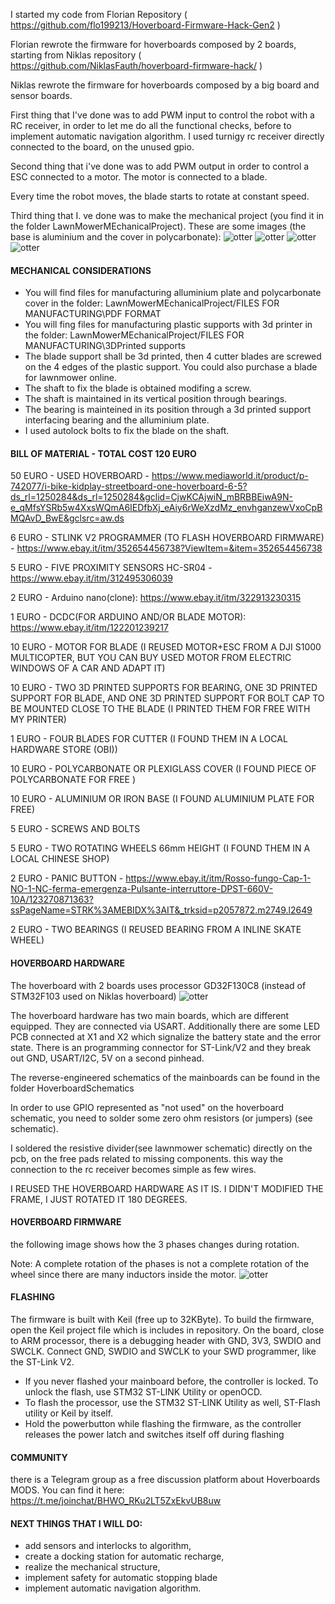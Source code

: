 
I started my code from Florian Repository ( https://github.com/flo199213/Hoverboard-Firmware-Hack-Gen2 )

Florian rewrote the firmware for hoverboards composed by 2 boards, starting from Niklas repository ( https://github.com/NiklasFauth/hoverboard-firmware-hack/ )

Niklas rewrote the firmware for hoverboards composed by a big board and sensor boards.

First thing that I've done was to add PWM input to control the robot with a RC receiver, in order to let me do all the functional checks, before to implement automatic navigation algorithm.
I used turnigy rc receiver directly connected to the board, on the unused gpio.

Second thing that i've done was to add PWM output in order to control a ESC connected to a motor. The motor is connected to a blade. 

Every time the robot moves, the blade starts to rotate at constant speed.

Third thing that I. ve done was to make the mechanical project (you find it in the folder LawnMowerMEchanicalProject).
These are some images (the base is aluminium and the cover in polycarbonate):
![otter](https://github.com/gaucho1978/LAWNMOWER-ROBOT-from-Hoverboard-/blob/master/LawnmowerMechanicalProject/3D%20PROJECT%20-%20INVENTOR%202014/pictures/bottom1.png)
![otter](https://github.com/gaucho1978/LAWNMOWER-ROBOT-from-Hoverboard-/blob/master/LawnmowerMechanicalProject/3D%20PROJECT%20-%20INVENTOR%202014/pictures/side.png)
![otter](https://github.com/gaucho1978/LAWNMOWER-ROBOT-from-Hoverboard-/blob/master/LawnmowerMechanicalProject/3D%20PROJECT%20-%20INVENTOR%202014/pictures/top.png)
![otter](https://github.com/gaucho1978/LAWNMOWER-ROBOT-from-Hoverboard-/blob/master/LawnmowerMechanicalProject/3D%20PROJECT%20-%20INVENTOR%202014/pictures/front.png)

#### MECHANICAL CONSIDERATIONS
- You will find files for manufacturing alluminium plate and polycarbonate cover in the folder:
   LawnMowerMEchanicalProject/FILES FOR MANUFACTURING\PDF FORMAT
- You will fing files for manufacturing plastic supports with 3d printer in the folder:
   LawnMowerMEchanicalProject/FILES FOR MANUFACTURING\3DPrinted supports
- The blade support shall be 3d printed, then 4 cutter blades are screwed on the 4 edges of the plastic support. You could also purchase a blade for lawnmower online.
- The shaft to fix the blade is obtained modifing a screw.
- The shaft is maintained in its vertical position through bearings. 
- The bearing is mainteined in its position through a 3d printed support interfacing bearing and the alluminium plate.
- I used autolock bolts to fix the blade on the shaft.


#### BILL OF MATERIAL - TOTAL COST 120 EURO
50 EURO - USED HOVERBOARD - https://www.mediaworld.it/product/p-742077/i-bike-kidplay-streetboard-one-hoverboard-6-5?ds_rl=1250284&ds_rl=1250284&gclid=CjwKCAjwiN_mBRBBEiwA9N-e_qMfsYSRb5w4XxsWQmA6IEDfbXj_eAiy6rWeXzdMz_envhganzewVxoCpBMQAvD_BwE&gclsrc=aw.ds

6 EURO - STLINK V2 PROGRAMMER (TO FLASH HOVERBOARD FIRMWARE) - https://www.ebay.it/itm/352654456738?ViewItem=&item=352654456738

5 EURO - FIVE PROXIMITY SENSORS HC-SR04 - https://www.ebay.it/itm/312495306039

2 EURO - Arduino nano(clone): https://www.ebay.it/itm/322913230315

1 EURO - DCDC(FOR ARDUINO AND/OR BLADE MOTOR): https://www.ebay.it/itm/122201239217

10 EURO - MOTOR FOR BLADE (I REUSED MOTOR+ESC FROM A DJI S1000 MULTICOPTER, BUT YOU CAN BUY USED MOTOR FROM ELECTRIC WINDOWS OF A CAR AND ADAPT IT)

10 EURO - TWO 3D PRINTED SUPPORTS FOR BEARING, ONE 3D PRINTED SUPPORT FOR BLADE, AND ONE 3D PRINTED SUPPORT FOR BOLT CAP TO BE MOUNTED CLOSE TO THE BLADE  (I PRINTED THEM FOR FREE WITH MY PRINTER)

1 EURO - FOUR BLADES FOR CUTTER (I FOUND THEM IN A LOCAL HARDWARE STORE (OBI))

10 EURO - POLYCARBONATE OR PLEXIGLASS COVER (I FOUND PIECE OF POLYCARBONATE FOR FREE )

10 EURO - ALUMINIUM OR IRON BASE (I FOUND ALUMINIUM PLATE FOR FREE)

5 EURO - SCREWS AND BOLTS

5 EURO - TWO ROTATING WHEELS 66mm HEIGHT (I FOUND THEM IN A LOCAL CHINESE SHOP)

2 EURO - PANIC BUTTON - https://www.ebay.it/itm/Rosso-fungo-Cap-1-NO-1-NC-ferma-emergenza-Pulsante-interruttore-DPST-660V-10A/123270871363?ssPageName=STRK%3AMEBIDX%3AIT&_trksid=p2057872.m2749.l2649

2 EURO - TWO BEARINGS (I REUSED BEARING FROM A INLINE SKATE WHEEL)

#### HOVERBOARD HARDWARE
The hoverboard with 2 boards uses processor GD32F130C8 (instead of STM32F103 used on Niklas hoverboard) 
![otter](https://github.com/gaucho1978/LAWNMOWER-ROBOT-from-Hoverboard-/blob/master/HoverboardPCBFirmware/images/Hardware_Overview_small.png )

The hoverboard hardware has two main boards, which are different equipped. They are connected via USART. Additionally there are some LED PCB connected at X1 and X2 which signalize the battery state and the error state. There is an programming connector for ST-Link/V2 and they break out GND, USART/I2C, 5V on a second pinhead.

The reverse-engineered schematics of the mainboards can be found in the folder HoverboardSchematics

In order to use  GPIO represented as "not used" on the hoverboard schematic, you need to solder some zero ohm resistors (or jumpers) (see schematic).

I soldered the resistive divider(see lawnmower schematic) directly on the pcb, on the free pads related to  missing components. this way the connection to the rc receiver becomes simple as few wires. 

I REUSED THE HOVERBOARD HARDWARE AS IT IS. I DIDN'T MODIFIED THE FRAME, I JUST ROTATED IT 180 DEGREES.

#### HOVERBOARD FIRMWARE
the following image shows how the 3 phases changes during rotation. 

Note: A complete rotation of the phases is not a complete rotation of the wheel since there are many inductors inside the motor. 
![otter](https://github.com/gaucho1978/LAWNMOWER-ROBOT-from-Hoverboard-/blob/master/HoverboardPCBFirmware/images/Raumzeigerdiagramm.png )

#### FLASHING
The firmware is built with Keil (free up to 32KByte). To build the firmware, open the Keil project file which is includes in repository. On the board, close to ARM processor, there is a debugging header with GND, 3V3, SWDIO and SWCLK. Connect GND, SWDIO and SWCLK to your SWD programmer, like the ST-Link V2.

- If you never flashed your mainboard before, the controller is locked. To unlock the flash, use STM32 ST-LINK Utility or openOCD.
- To flash the processor, use the STM32 ST-LINK Utility as well, ST-Flash utility or Keil by itself.
- Hold the powerbutton while flashing the firmware, as the controller releases the power latch and switches itself off during flashing

#### COMMUNITY
there is a Telegram group as a free discussion platform about Hoverboards MODS. You can find it here: https://t.me/joinchat/BHWO_RKu2LT5ZxEkvUB8uw


#### NEXT THINGS THAT I WILL DO: 
- add sensors and interlocks to algorithm,
- create a docking station for automatic recharge, 
- realize the mechanical structure, 
- implement safety for automatic stopping blade 
- implement automatic navigation algorithm.

